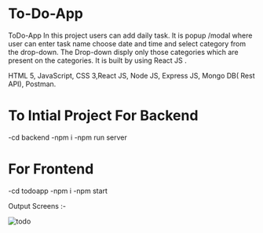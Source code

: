 # To-Do-App

ToDo-App In this project users can add daily task. It is popup /modal where user can enter task name choose date and time and select category from the drop-down. The Drop-down disply only those categories which are present on the categories. It is built by using React JS . 

HTML 5, JavaScript, CSS 3,React JS, Node JS, Express JS, Mongo DB( Rest API), Postman. 

# To Intial Project For Backend 

-cd backend 
-npm i 
-npm run server  
# For Frontend  
-cd todoapp 
-npm i 
-npm start 

Output Screens :-

![todo](https://user-images.githubusercontent.com/110092134/182040087-5dc3b3f7-4a05-4ead-b122-55a67e1e3d96.png)

